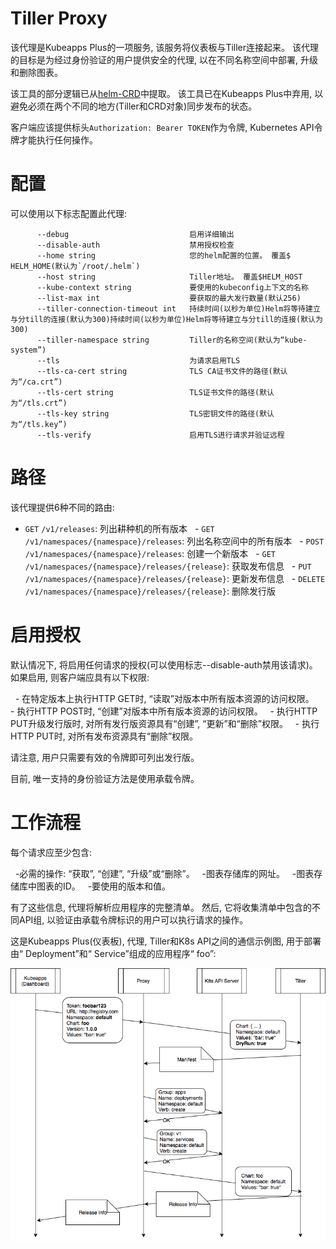 # Tiller Proxy

该代理是Kubeapps Plus的一项服务, 该服务将仪表板与Tiller连接起来。 该代理的目标是为经过身份验证的用户提供安全的代理, 以在不同名称空间中部署, 升级和删除图表。

该工具的部分逻辑已从[helm-CRD](https://github.com/bitnami-labs/helm-crd)中提取。 该工具已在Kubeapps Plus中弃用, 以避免必须在两个不同的地方(Tiller和CRD对象)同步发布的状态。

客户端应该提供标头`Authorization: Bearer TOKEN`作为令牌, Kubernetes API令牌才能执行任何操作。

# 配置

可以使用以下标志配置此代理: 

```
      --debug                           启用详细输出
      --disable-auth                    禁用授权检查
      --home string                     您的helm配置的位置。 覆盖$ HELM_HOME(默认为`/root/.helm`)
      --host string                     Tiller地址。 覆盖$HELM_HOST
      --kube-context string             要使用的kubeconfig上下文的名称
      --list-max int                    要获取的最大发行数量(默认256)
      --tiller-connection-timeout int   持续时间(以秒为单位)Helm将等待建立与分till的连接(默认为300)持续时间(以秒为单位)Helm将等待建立与分till的连接(默认为300)
      --tiller-namespace string         Tiller的名称空间(默认为“kube-system”)
      --tls                             为请求启用TLS
      --tls-ca-cert string              TLS CA证书文件的路径(默认为“/ca.crt”)
      --tls-cert string                 TLS证书文件的路径(默认为“/tls.crt”)
      --tls-key string                  TLS密钥文件的路径(默认为“/tls.key”)
      --tls-verify                      启用TLS进行请求并验证远程
```

# 路径

该代理提供6种不同的路由: 

  - `GET` `/v1/releases`: 列出耕种机的所有版本
  - `GET` `/v1/namespaces/{namespace}/releases`: 列出名称空间中的所有版本
  - `POST` `/v1/namespaces/{namespace}/releases`: 创建一个新版本
  - `GET` `/v1/namespaces/{namespace}/releases/{release}`: 获取发布信息
  - `PUT` `/v1/namespaces/{namespace}/releases/{release}`: 更新发布信息
  - `DELETE` `/v1/namespaces/{namespace}/releases/{release}`: 删除发行版

# 启用授权

默认情况下, 将启用任何请求的授权(可以使用标志--disable-auth禁用该请求)。 如果启用, 则客户端应具有以下权限: 

  - 在特定版本上执行HTTP GET时, “读取”对版本中所有版本资源的访问权限。
  - 执行HTTP POST时, “创建”对版本中所有版本资源的访问权限。
  - 执行HTTP PUT升级发行版时, 对所有发行版资源具有“创建”, “更新”和“删除”权限。
  - 执行HTTP PUT时, 对所有发布资源具有“删除”权限。

请注意, 用户只需要有效的令牌即可列出发行版。

目前, 唯一支持的身份验证方法是使用承载令牌。

# 工作流程

每个请求应至少包含: 

  -必需的操作: “获取”, “创建”, “升级”或“删除”。
  -图表存储库的网址。
  -图表存储库中图表的ID。
  -要使用的版本和值。

有了这些信息, 代理将解析应用程序的完整清单。 然后, 它将收集清单中包含的不同API组, 以验证由承载令牌标识的用户可以执行请求的操作。

这是Kubeapps Plus(仪表板), 代理, Tiller和K8s API之间的通信示例图, 用于部署由“ Deployment”和“ Service”组成的应用程序“ foo”: 

![diagram](diagram.png)
